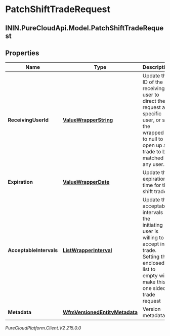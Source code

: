 # PatchShiftTradeRequest

## ININ.PureCloudApi.Model.PatchShiftTradeRequest

## Properties

|Name | Type | Description | Notes|
|------------ | ------------- | ------------- | -------------|
| **ReceivingUserId** | [**ValueWrapperString**](ValueWrapperString) | Update the ID of the receiving user to direct the request at a specific user, or set the wrapped id to null to open up a trade to be matched by any user. | [optional] |
| **Expiration** | [**ValueWrapperDate**](ValueWrapperDate) | Update the expiration time for this shift trade. | [optional] |
| **AcceptableIntervals** | [**ListWrapperInterval**](ListWrapperInterval) | Update the acceptable intervals the initiating user is willing to accept in trade. Setting the enclosed list to empty will make this a one sided trade request | [optional] |
| **Metadata** | [**WfmVersionedEntityMetadata**](WfmVersionedEntityMetadata) | Version metadata | |



_PureCloudPlatform.Client.V2 215.0.0_

